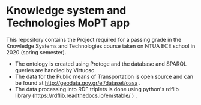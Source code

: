 # Knowledge system and Technologies MoPT app
This repository contains the Project required for a passing grade in the Knowledge Systems and Technologies course taken on NTUA ECE school in 2020 (spring semester).  
- The ontology is created using Protege and the database and SPARQL queries are handled by Virtuoso.  
- The data for the Public means of Transportation is open source and can be found at http://geodata.gov.gr/el/dataset/oasa .  
- The data processing into RDF triplets is done using python's rdflib library (https://rdflib.readthedocs.io/en/stable/ ) .
